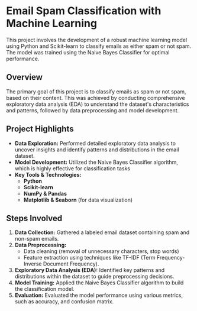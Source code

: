# Email Spam Classification with Machine Learning

This project involves the development of a robust machine learning model using Python and Scikit-learn to classify emails as either spam or not spam. The model was trained using the Naive Bayes Classifier for optimal performance.

## Overview
The primary goal of this project is to classify emails as spam or not spam, based on their content. This was achieved by conducting comprehensive exploratory data analysis (EDA) to understand the dataset's characteristics and patterns, followed by data preprocessing and model development.

## Project Highlights
- **Data Exploration:** Performed detailed exploratory data analysis to uncover insights and identify patterns and distributions in the email dataset.
- **Model Development:** Utilized the Naive Bayes Classifier algorithm, which is highly effective for classification tasks
- **Key Tools & Technologies:**
  - **Python**
  - **Scikit-learn**
  - **NumPy & Pandas**
  - **Matplotlib & Seaborn** (for data visualization)
  
## Steps Involved
1. **Data Collection:** Gathered a labeled email dataset containing spam and non-spam emails.
2. **Data Preprocessing:**
   - Data cleaning (removal of unnecessary characters, stop words)
   - Feature extraction using techniques like TF-IDF (Term Frequency-Inverse Document Frequency).
3. **Exploratory Data Analysis (EDA):** Identified key patterns and distributions within the dataset to guide preprocessing decisions.
4. **Model Training:** Applied the Naive Bayes Classifier algorithm to build the classification model.
5. **Evaluation:** Evaluated the model performance using various metrics, such as accuracy, and confusion matrix.